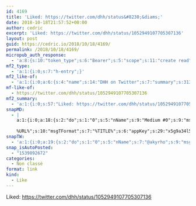 ```yaml
---
id: 4169
title: 'Liked: https://twitter.com/dhh/status&#8230;&diams;'
date: 2018-10-18T21:57:52+00:00
author: cedric
excerpt: 'Liked: https://twitter.com/dhh/status/1052949107705307136'
layout: post
guid: https://cedric.io/2018/10/18/4169/
permalink: /2018/10/18/4169/
micropub_auth_response:
  - 'a:8:{s:10:"token_type";s:6:"Bearer";s:5:"scope";s:11:"create read";s:2:"me";s:18:"https://cedric.io/";s:9:"issued_by";s:45:"https://cedric.io/wp-json/indieauth/1.0/token";s:9:"client_id";s:33:"https://indigenous.abode.pub/ios/";s:9:"issued_at";i:1538146123;s:4:"user";i:1;s:13:"last_accessed";i:1539892671;}'
mf2_type:
  - 'a:1:{i:0;s:7:"h-entry";}'
mf2_like-of:
  - 'a:1:{i:0;a:6:{s:4:"name";s:14:"DHH on Twitter";s:7:"summary";s:313:"“🙄. This platonic ideal of the programmer sitting in a yoga pose while the divine inspiration and superior architecture arrives without a keyboard in sight is so fucking trite. It’s possible to think with a keyboard in your hand, to explore ideas while and because of the typing. https://t.co/dmJ0VptuvP”";s:8:"featured";s:76:"https://pbs.twimg.com/profile_images/975876868455809024/eK7mDppU_400x400.jpg";s:11:"publication";s:7:"Twitter";s:5:"photo";a:26:{i:0;s:76:"https://pbs.twimg.com/profile_images/975876868455809024/eK7mDppU_400x400.jpg";i:1;s:66:"https://pbs.twimg.com/profile_banners/14561327/1539031099/1500x500";i:2;s:75:"https://pbs.twimg.com/profile_images/975876868455809024/eK7mDppU_normal.jpg";i:3;s:75:"https://pbs.twimg.com/profile_images/975876868455809024/eK7mDppU_bigger.jpg";i:4;s:46:"https://abs.twimg.com/emoji/v2/72x72/1f644.png";i:5;s:92:"https://pbs.twimg.com/profile_images/2722171553/8b3f44685d85864ba7f7947be99496cd_normal.jpeg";i:6;s:76:"https://pbs.twimg.com/profile_images/1038119011148603392/7-O-bpXf_normal.jpg";i:7;s:75:"https://pbs.twimg.com/profile_images/951238338140258305/bH4hlDTU_normal.jpg";i:8;s:75:"https://pbs.twimg.com/profile_images/973684925588295680/BlmuDsjS_normal.jpg";i:9;s:75:"https://pbs.twimg.com/profile_images/480425778392207360/RsJQMp5h_normal.png";i:10;s:61:"https://pbs.twimg.com/profile_images/46934452/blob_normal.jpg";i:11;s:75:"https://pbs.twimg.com/profile_images/646457327780933632/8AiCqOne_normal.jpg";i:12;s:75:"https://pbs.twimg.com/profile_images/806763887366283268/P7kSaLPo_normal.jpg";i:13;s:89:"https://pbs.twimg.com/profile_images/303406836/losos_part_1_2600600false75ocop_normal.jpg";i:14;s:75:"https://pbs.twimg.com/profile_images/823313336800378880/J3QOqNvh_bigger.jpg";i:15;s:100:"https://pbs.twimg.com/profile_images/378800000498542163/90366807366b4d1e9323a657794b93c2_bigger.jpeg";i:16;s:76:"https://pbs.twimg.com/profile_images/1040916657584201730/rdV0fzlD_bigger.jpg";i:17;s:76:"https://pbs.twimg.com/profile_images/1008816722810265600/YwSS1kls_bigger.jpg";i:18;s:46:"https://abs.twimg.com/emoji/v2/72x72/1f4af.png";i:19;s:75:"https://pbs.twimg.com/profile_images/869640865853001728/AeeBXLRT_bigger.jpg";i:20;s:78:"https://abs.twimg.com/sticky/default_profile_images/default_profile_bigger.png";i:21;s:99:"https://pbs.twimg.com/profile_images/378800000598822507/aeecc725967046b7cf09bd04326d12f8_bigger.png";i:22;s:75:"https://pbs.twimg.com/profile_images/684032573585133568/QgdRNTgs_bigger.jpg";i:23;s:76:"https://pbs.twimg.com/profile_images/453426480371204097/uoBl8s5S_bigger.jpeg";i:24;s:75:"https://pbs.twimg.com/profile_images/739802444289445889/pZuNp32s_bigger.jpg";i:25;s:75:"https://pbs.twimg.com/profile_images/945591829109633024/ZWcAp5MU_bigger.jpg";}s:3:"url";s:50:"https://twitter.com/dhh/status/1052949107705307136";}}'
mf-like-of:
  - https://twitter.com/dhh/status/1052949107705307136
mf2_summary:
  - 'a:1:{i:0;s:57:"Liked: https://twitter.com/dhh/status/1052949107705307136";}'
snapMD:
  - |
    a:1:{i:0;a:18:{s:2:"do";s:1:"0";s:5:"nName";s:9:"Medium #0";s:9:"msgFormat";s:19:"%FULLTEXT%
    
    %URL%";s:10:"msgTFormat";s:7:"%TITLE%";s:6:"appKey";s:29:"x5g9a34l5z294i5y2q284e4g54454";s:6:"appSec";s:85:"d3h0a44e4s2b4i5u2r234m5f5b4v2l5q2a444h574347464a454x2w20374447494c484b4w2c464f5u2d4z2";s:8:"inclTags";s:1:"1";s:7:"fltrsOn";i:0;s:5:"fltrs";a:0:{}s:7:"proxyOn";i:0;s:7:"useSURL";i:0;s:1:"v";i:350;s:4:"publ";s:1:"0";s:11:"accessToken";s:65:"2353413aa5437433e5648ccf74a16119308317c52d1a24d8ed99f26add037528a";s:12:"appAppUserID";s:65:"104b21fd8da79171a6e7bf800d03b4b761204f242935e05d2d86850a6b1635f77";s:14:"appAppUserName";s:26:"Cédric Bousmanne (akyrho)";s:13:"appAppUserURL";s:26:"https://medium.com/@akyrho";s:7:"pubList";a:0:{}}}
snapTW:
  - 'a:1:{i:0;a:19:{s:2:"do";s:1:"0";s:5:"nName";s:7:"@akyrho";s:9:"msgFormat";s:26:"%TITLE%. %EXCERPT% - %URL%";s:6:"appKey";s:55:"x5g9a8325v2y475r3c4m48584n53446p423r3r5u3e356j5j3k4r2p3";s:6:"appSec";s:105:"d3h0a94o46415u594v3q5l5n5l4r4x474x4j484o473u4i5w2m4k494z2k344n306n5r3l5v2s554p4n3p3k45495c3z4v4d3m3u5w525";s:7:"fltrsOn";i:0;s:5:"fltrs";a:0:{}s:7:"proxyOn";i:0;s:7:"useSURL";i:0;s:1:"v";i:350;s:5:"twURL";s:25:"http://twitter.com/akyrho";s:11:"accessToken";s:50:"6678782-Eyg60SCeh7762DEIsYtTPD5GVeOuSN8ATMdF2Lpppe";s:14:"accessTokenSec";s:45:"PgGDCbcYLJnR5esZjY9ID72A33mUNCYnQwaQTBsojSJNa";s:5:"tw140";i:0;s:10:"riComments";s:1:"1";s:11:"riCommentsM";s:1:"1";s:12:"riCommentsAA";s:1:"1";s:8:"attchImg";s:1:"1";s:9:"wpImgSize";s:4:"full";}}'
snap_isAutoPosted:
  - "1539892672"
categories:
  - Non classé
format: link
kind:
  - Like
---
```

Liked: https://twitter.com/dhh/status/1052949107705307136